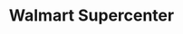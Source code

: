 ---
title: "Walmart Supercenter"
url: /tampa/walmart-supercenter-north-nebraska-avenue/
shop: Supermarkt
---